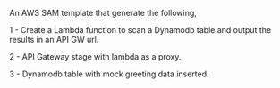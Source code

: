 An AWS SAM template that generate the following, 

1 - Create a Lambda function to scan a Dynamodb table and output the results in an API GW url.

2 - API Gateway stage with lambda as a proxy. 

3 - Dynamodb table with mock greeting data inserted.

